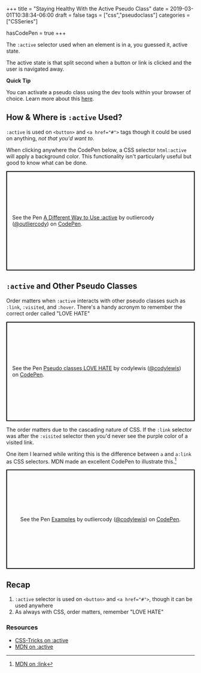 +++
title = "Staying Healthy With the Active Pseudo Class"
date = 2019-03-01T10:38:34-06:00
draft = false
tags = ["css","pseudoclass"]
categories = ["CSSeries"]

hasCodePen = true
+++

The `:active` selector used when an element is in a, you guessed it, active state.

The active state is that split second when a button or link is clicked and the user is navigated away.

**Quick Tip**

You can activate a pseudo class using the dev tools within your browser of choice. Learn more about this [here](https://developers.google.com/web/updates/2015/05/triggering-of-pseudo-classes).

## How & Where is `:active` Used?

`:active` is used on `<button>` and `<a href="#">` tags though it could be used on anything, _not that you'd want to_.

When clicking anywhere the CodePen below, a CSS selector `html:active` will apply a background color. This functionality isn't particularly useful but good to know what can be done.

<p class="codepen" data-height="265" data-theme-id="0" data-default-tab="result" data-user="outliercody" data-slug-hash="drGqKb" style="height: 265px; box-sizing: border-box; display: flex; align-items: center; justify-content: center; border: 2px solid black; margin: 1em 0; padding: 1em;" data-pen-title="A Different Way to Use :active">
  <span>See the Pen <a href="https://codepen.io/outliercody/pen/drGqKb/">
  A Different Way to Use :active</a> by outliercody (<a href="https://codepen.io/outliercody">@outliercody</a>)
  on <a href="https://codepen.io">CodePen</a>.</span>
</p>

## `:active` and Other Pseudo Classes

Order matters when `:active` interacts with other pseudo classes such as `:link`, `:visited`, and `:hover`. There's a handy acronym to remember the correct order called "LOVE HATE"

<p class="codepen" data-height="265" data-theme-id="0" data-default-tab="css" data-user="codylewis" data-slug-hash="rRxqwE" style="height: 265px; box-sizing: border-box; display: flex; align-items: center; justify-content: center; border: 2px solid black; margin: 1em 0; padding: 1em;" data-pen-title="Pseudo classes LOVE HATE">
  <span>See the Pen <a href="https://codepen.io/codylewis/pen/rRxqwE/">
  Pseudo classes LOVE HATE</a> by codylewis (<a href="https://codepen.io/codylewis">@codylewis</a>)
  on <a href="https://codepen.io">CodePen</a>.</span>
</p>

The order matters due to the cascading nature of CSS. If the `:link` selector was after the `:visited` selector then you'd never see the purple color of a visited link.

One item I learned while writing this is the difference between `a` and `a:link` as CSS selectors. MDN made an excellent CodePen to illustrate this.[^1]

<p class="codepen" data-height="265" data-theme-id="0" data-default-tab="html,result" data-user="outliercody" data-slug-hash="XGXxxb" style="height: 265px; box-sizing: border-box; display: flex; align-items: center; justify-content: center; border: 2px solid black; margin: 1em 0; padding: 1em;" data-pen-title="Examples">
  <span>See the Pen <a href="https://codepen.io/outliercody/pen/XGXxxb/">
  Examples</a> by outliercody (<a href="https://codepen.io/codylewis">@codylewis</a>)
  on <a href="https://codepen.io">CodePen</a>.</span>
</p>

## Recap

1. `:active` selector is used on `<button>` and `<a href="#">`, though it can be used anywhere
2. As always with CSS, order matters, remember "LOVE HATE"

### Resources

- [CSS-Tricks on :active](https://css-tricks.com/almanac/selectors/a/active/)
- [MDN on :active](https://developer.mozilla.org/en-US/docs/Web/CSS/:active)

[^1]: [MDN on :link](https://developer.mozilla.org/en-US/docs/Web/CSS/:link)
